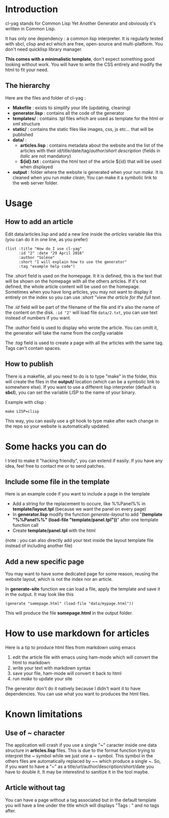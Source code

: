 # Introduction

cl-yag stands for Common Lisp Yet Another Generator and obviously it's written in Common Lisp.

It has only one dependency : a common lisp interpreter. It is regularly tested with sbcl, clisp and ecl which are free, open-source and multi-platform. You don't need quicklisp library manager.

**This comes with a minimalistic template**, don't expect something good looking without work. You will have to write the CSS entirely and modify the html to fit your need.

## The hierarchy

Here are the files and folder of cl-yag :
 
+ **Makefile** : exists to simplify your life (updating, cleaning) 
+ **generator.lisp** : contains all the code of the generator
+ **templates/** : contains .tpl files which are used as template for the html or xml structure 
+ **static/** : contains the static files like images, css, js etc... that will be published
+ **data/** : 
  + **articles.lisp** : contains metadata about the website and the list of the articles with their id/title/date/tag/*author*/*short description* (fields in *italic* are not mandatory)
  + **${id}.txt** : contains the html text of the article ${id} that will be used when displayed
+ **output** : folder where the website is generated when your run *make*. It is cleaned when you run *make clean*; You can make it a symbolic link to the web server folder.

# Usage

## How to add an article
 
Edit data/articles.lisp and add a new line inside the *articles* variable like this (you can do it in one line, as you prefer)

    (list :title "How do I use cl-yag" 
	      :id "2" :date "29 April 2016" 
	      :author "Solène" 
		  :short "I will explain how to use the generator" 
		  :tag "example help code")

The _:short_ field is used on the homepage. It it is defined, this is the text that will be shown on the homepage with all the others articles. If it's not defined, the whole article content will be used on the homepage. Sometimes when you have long articles, you may not want to display it entirely on the index so you can use _:short "view the article for the full text_.

The _:id_ field will be part of the filename of the file and it's also the name of the content on the disk. `:id "2"` will load file `data/2.txt`, you can use text instead of numbers if you want.

The _:author_ field is used to display who wrote the article. You can omitt it, the generator will take the name from the *config* variable

The _:tag_ field is used to create a page with all the articles with the same tag. Tags can't contain spaces.

## How to publish

There is a makefile, all you need to do is to type "make" in the folder, this will create the files in the **output/** location (which can be a symbolic link to somewhere else). If you want to use a different lisp interpreter (default is **sbcl**), you can set the variable LISP to the name of your binary. 

Example with clisp : 

`make LISP=clisp`

This way, you can easily use a git hook to type make after each change in the repo so your website is automatically updated.

# Some hacks you can do

I tried to make it "hacking friendly", you can extend if easily. If you have any idea, feel free to contact me or to send patches.

## Include some file in the template

Here is an example code if you want to include a page in the template

+ Add a string for the replacement to occure, like %%Panel%% in **template/layout.tpl** (because we want the panel on every page)
+ In **generator.lisp** modify the function *generate-layout* to add "**(template "%%Panel%%" (load-file "template/panel.tpl"))**" after one template function call
+ Create **template/panel.tpl** with the html

(note : you can also directly add your text inside the layout template file instead of including another file)

## Add a new specific page

You may want to have some dedicated page for some reason, reusing the website layout, which is not the index nor an article.

In **generate-site** function we can load a file, apply the template and save it in the output. It may look like this

    (generate "somepage.html" (load-file "data/mypage.html"))
  
This will produce the file **somepage.html** in the output folder.

 
# How to use markdown for articles

 
Here is a tip to produce html files from markdown using emacs

1. edit the article file with emacs using ham-mode which will convert the html to markdown
2. write your text with markdown syntax 
3. save your file, ham-mode will convert it back to html
4. run *make* to update your site

The generator don't do it natively because I didn't want it to have dependencies. You can use what you want to produces the html files.

# Known limitations

## Use of ~ character

The application will crash if you use a single "**~**" caracter inside one data structure in **articles.lisp** files. This is due to the format function trying to interpret the ~ symbol while we just one a ~ symbol. This symbol in the others files are automatically replaced by ~~ which produce a single ~. So, if you want to have a "~" as a title/url/author/description/short/date you have to double it. It may be interestind to sanitize it in the tool maybe.

## Article without tag

You can have a page without a tag associated but in the default template you will have a line under the title which will displays "Tags : " and no tags after.
